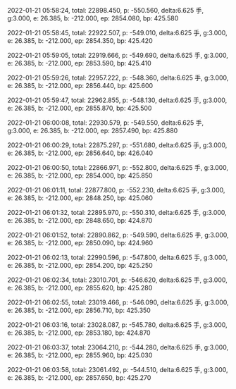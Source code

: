 2022-01-21 05:58:24, total: 22898.450, p: -550.560, delta:6.625 手, g:3.000, e: 26.385, b: -212.000, ep: 2854.080, bp: 425.580

2022-01-21 05:58:45, total: 22922.507, p: -549.010, delta:6.625 手, g:3.000, e: 26.385, b: -212.000, ep: 2854.350, bp: 425.420

2022-01-21 05:59:05, total: 22919.666, p: -549.690, delta:6.625 手, g:3.000, e: 26.385, b: -212.000, ep: 2853.590, bp: 425.410

2022-01-21 05:59:26, total: 22957.222, p: -548.360, delta:6.625 手, g:3.000, e: 26.385, b: -212.000, ep: 2856.440, bp: 425.600

2022-01-21 05:59:47, total: 22962.855, p: -548.130, delta:6.625 手, g:3.000, e: 26.385, b: -212.000, ep: 2855.870, bp: 425.500

2022-01-21 06:00:08, total: 22930.579, p: -549.550, delta:6.625 手, g:3.000, e: 26.385, b: -212.000, ep: 2857.490, bp: 425.880

2022-01-21 06:00:29, total: 22875.297, p: -551.680, delta:6.625 手, g:3.000, e: 26.385, b: -212.000, ep: 2856.640, bp: 426.040

2022-01-21 06:00:50, total: 22866.971, p: -552.800, delta:6.625 手, g:3.000, e: 26.385, b: -212.000, ep: 2854.000, bp: 425.850

2022-01-21 06:01:11, total: 22877.800, p: -552.230, delta:6.625 手, g:3.000, e: 26.385, b: -212.000, ep: 2848.250, bp: 425.060

2022-01-21 06:01:32, total: 22895.970, p: -550.310, delta:6.625 手, g:3.000, e: 26.385, b: -212.000, ep: 2848.650, bp: 424.870

2022-01-21 06:01:52, total: 22890.862, p: -549.590, delta:6.625 手, g:3.000, e: 26.385, b: -212.000, ep: 2850.090, bp: 424.960

2022-01-21 06:02:13, total: 22990.596, p: -547.800, delta:6.625 手, g:3.000, e: 26.385, b: -212.000, ep: 2854.200, bp: 425.250

2022-01-21 06:02:34, total: 23010.701, p: -546.620, delta:6.625 手, g:3.000, e: 26.385, b: -212.000, ep: 2855.620, bp: 425.280

2022-01-21 06:02:55, total: 23019.466, p: -546.090, delta:6.625 手, g:3.000, e: 26.385, b: -212.000, ep: 2856.710, bp: 425.350

2022-01-21 06:03:16, total: 23028.087, p: -545.780, delta:6.625 手, g:3.000, e: 26.385, b: -212.000, ep: 2853.180, bp: 424.870

2022-01-21 06:03:37, total: 23064.210, p: -544.280, delta:6.625 手, g:3.000, e: 26.385, b: -212.000, ep: 2855.960, bp: 425.030

2022-01-21 06:03:58, total: 23061.492, p: -544.510, delta:6.625 手, g:3.000, e: 26.385, b: -212.000, ep: 2857.650, bp: 425.270